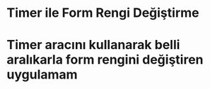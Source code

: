 # Timer ile Form Rengi Değiştirme
# Timer aracını kullanarak belli aralıkarla form rengini değiştiren uygulamam